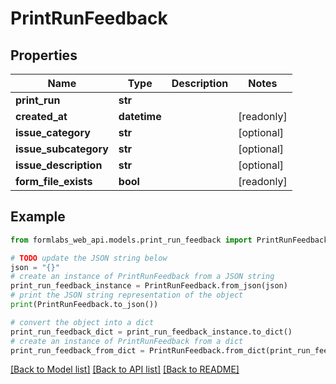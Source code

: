 # PrintRunFeedback


## Properties

Name | Type | Description | Notes
------------ | ------------- | ------------- | -------------
**print_run** | **str** |  | 
**created_at** | **datetime** |  | [readonly] 
**issue_category** | **str** |  | [optional] 
**issue_subcategory** | **str** |  | [optional] 
**issue_description** | **str** |  | [optional] 
**form_file_exists** | **bool** |  | [readonly] 

## Example

```python
from formlabs_web_api.models.print_run_feedback import PrintRunFeedback

# TODO update the JSON string below
json = "{}"
# create an instance of PrintRunFeedback from a JSON string
print_run_feedback_instance = PrintRunFeedback.from_json(json)
# print the JSON string representation of the object
print(PrintRunFeedback.to_json())

# convert the object into a dict
print_run_feedback_dict = print_run_feedback_instance.to_dict()
# create an instance of PrintRunFeedback from a dict
print_run_feedback_from_dict = PrintRunFeedback.from_dict(print_run_feedback_dict)
```
[[Back to Model list]](../README.md#documentation-for-models) [[Back to API list]](../README.md#documentation-for-api-endpoints) [[Back to README]](../README.md)


